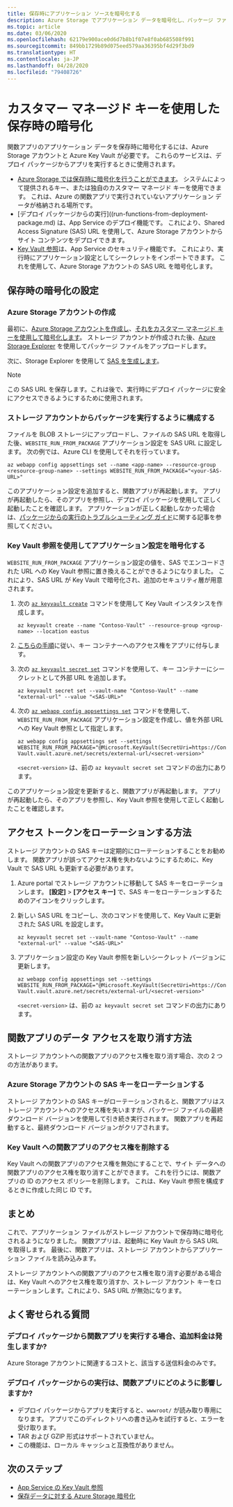 ```yaml
---
title: 保存時にアプリケーション ソースを暗号化する
description: Azure Storage でアプリケーション データを暗号化し、パッケージ ファイルとしてデプロイします。
ms.topic: article
ms.date: 03/06/2020
ms.openlocfilehash: 62179e900ace0d6d7b8b1f07e8f0ab685508f991
ms.sourcegitcommit: 849bb1729b89d075eed579aa36395bf4d29f3bd9
ms.translationtype: HT
ms.contentlocale: ja-JP
ms.lasthandoff: 04/28/2020
ms.locfileid: "79408726"
---
```

# <a name="encryption-at-rest-using-customer-managed-keys"></a>カスタマー マネージド キーを使用した保存時の暗号化

関数アプリのアプリケーション データを保存時に暗号化するには、Azure Storage アカウントと Azure Key Vault が必要です。 これらのサービスは、デプロイ パッケージからアプリを実行するときに使用されます。

  - [Azure Storage では保存時に暗号化を行うことができます](../storage/common/storage-service-encryption.md)。 システムによって提供されるキー、または独自のカスタマー マネージド キーを使用できます。 これは、Azure の関数アプリで実行されていないアプリケーション データが格納される場所です。
  - [デプロイ パッケージからの実行]((run-functions-from-deployment-package.md) は、App Service のデプロイ機能です。 これにより、Shared Access Signature (SAS) URL を使用して、Azure Storage アカウントからサイト コンテンツをデプロイできます。
  - [Key Vault 参照](../app-service/app-service-key-vault-references.md)は、App Service のセキュリティ機能です。 これにより、実行時にアプリケーション設定としてシークレットをインポートできます。 これを使用して、Azure Storage アカウントの SAS URL を暗号化します。

## <a name="set-up-encryption-at-rest"></a>保存時の暗号化の設定

### <a name="create-an-azure-storage-account"></a>Azure Storage アカウントの作成

最初に、[Azure Storage アカウントを作成し](../storage/common/storage-account-create.md)、[それをカスタマー マネージド キーを使用して暗号化します](../storage/common/encryption-customer-managed-keys.md)。 ストレージ アカウントが作成された後、[Azure Storage Explorer](../vs-azure-tools-storage-manage-with-storage-explorer.md) を使用してパッケージ ファイルをアップロードします。

次に、Storage Explorer を使用して [SAS を生成します](../vs-azure-tools-storage-manage-with-storage-explorer.md?tabs=windows#generate-a-sas-in-storage-explorer)。 

> [!NOTE]
> この SAS URL を保存します。これは後で、実行時にデプロイ パッケージに安全にアクセスできるようにするために使用されます。

### <a name="configure-running-from-a-package-from-your-storage-account"></a>ストレージ アカウントからパッケージを実行するように構成する
  
ファイルを BLOB ストレージにアップロードし、ファイルの SAS URL を取得した後、`WEBSITE_RUN_FROM_PACKAGE` アプリケーション設定を SAS URL に設定します。 次の例では、Azure CLI を使用してそれを行っています。

```
az webapp config appsettings set --name <app-name> --resource-group <resource-group-name> --settings WEBSITE_RUN_FROM_PACKAGE="<your-SAS-URL>"
```

このアプリケーション設定を追加すると、関数アプリが再起動します。 アプリが再起動したら、そのアプリを参照し、デプロイ パッケージを使用して正しく起動したことを確認します。 アプリケーションが正しく起動しなかった場合は、[パッケージからの実行のトラブルシューティング ガイド](run-functions-from-deployment-package.md#troubleshooting)に関する記事を参照してください。

### <a name="encrypt-the-application-setting-using-key-vault-references"></a>Key Vault 参照を使用してアプリケーション設定を暗号化する

`WEBSITE_RUN_FROM_PACKAGE` アプリケーション設定の値を、SAS でエンコードされた URL への Key Vault 参照に置き換えることができるようになりました。 これにより、SAS URL が Key Vault で暗号化され、追加のセキュリティ層が用意されます。

1. 次の [`az keyvault create`](/cli/azure/keyvault#az-keyvault-create) コマンドを使用して Key Vault インスタンスを作成します。       

    ```azurecli    
    az keyvault create --name "Contoso-Vault" --resource-group <group-name> --location eastus    
    ```    

1. [こちらの手順](../app-service/app-service-key-vault-references.md#granting-your-app-access-to-key-vault)に従い、キー コンテナーへのアクセス権をアプリに付与します。

1. 次の [`az keyvault secret set`](/cli/azure/keyvault/secret#az-keyvault-secret-set) コマンドを使用して、キー コンテナーにシークレットとして外部 URL を追加します。   

    ```azurecli    
    az keyvault secret set --vault-name "Contoso-Vault" --name "external-url" --value "<SAS-URL>"    
    ```    

1.  次の [`az webapp config appsettings set`](/cli/azure/webapp/config/appsettings#az-webapp-config-appsettings-set) コマンドを使用して、`WEBSITE_RUN_FROM_PACKAGE` アプリケーション設定を作成し、値を外部 URL への Key Vault 参照として指定します。

    ```azurecli    
    az webapp config appsettings set --settings WEBSITE_RUN_FROM_PACKAGE="@Microsoft.KeyVault(SecretUri=https://Contoso-Vault.vault.azure.net/secrets/external-url/<secret-version>"    
    ```

    `<secret-version>` は、前の `az keyvault secret set` コマンドの出力にあります。

このアプリケーション設定を更新すると、関数アプリが再起動します。 アプリが再起動したら、そのアプリを参照し、Key Vault 参照を使用して正しく起動したことを確認します。

## <a name="how-to-rotate-the-access-token"></a>アクセス トークンをローテーションする方法

ストレージ アカウントの SAS キーは定期的にローテーションすることをお勧めします。 関数アプリが誤ってアクセス権を失わないようにするために、Key Vault で SAS URL も更新する必要があります。

1. Azure portal でストレージ アカウントに移動して SAS キーをローテーションします。 **[設定]**  >  **[アクセス キー]** で、SAS キーをローテーションするためのアイコンをクリックします。

1. 新しい SAS URL をコピーし、次のコマンドを使用して、Key Vault に更新された SAS URL を設定します。

    ```azurecli    
    az keyvault secret set --vault-name "Contoso-Vault" --name "external-url" --value "<SAS-URL>"    
    ``` 

1. アプリケーション設定の Key Vault 参照を新しいシークレット バージョンに更新します。

    ```azurecli    
    az webapp config appsettings set --settings WEBSITE_RUN_FROM_PACKAGE="@Microsoft.KeyVault(SecretUri=https://Contoso-Vault.vault.azure.net/secrets/external-url/<secret-version>"    
    ```

    `<secret-version>` は、前の `az keyvault secret set` コマンドの出力にあります。

## <a name="how-to-revoke-the-function-apps-data-access"></a>関数アプリのデータ アクセスを取り消す方法

ストレージ アカウントへの関数アプリのアクセス権を取り消す場合、次の 2 つの方法があります。 

### <a name="rotate-the-sas-key-for-the-azure-storage-account"></a>Azure Storage アカウントの SAS キーをローテーションする

ストレージ アカウントの SAS キーがローテーションされると、関数アプリはストレージ アカウントへのアクセス権を失いますが、パッケージ ファイルの最終ダウンロード バージョンを使用して引き続き実行されます。 関数アプリを再起動すると、最終ダウンロード バージョンがクリアされます。

### <a name="remove-the-function-apps-access-to-key-vault"></a>Key Vault への関数アプリのアクセス権を削除する

Key Vault への関数アプリのアクセス権を無効にすることで、サイト データへの関数アプリのアクセス権を取り消すことができます。 これを行うには、関数アプリの ID のアクセス ポリシーを削除します。 これは、Key Vault 参照を構成するときに作成した同じ ID です。

## <a name="summary"></a>まとめ

これで、アプリケーション ファイルがストレージ アカウントで保存時に暗号化されるようになりました。 関数アプリは、起動時に Key Vault から SAS URL を取得します。 最後に、関数アプリは、ストレージ アカウントからアプリケーション ファイルを読み込みます。 

ストレージ アカウントへの関数アプリのアクセス権を取り消す必要がある場合は、Key Vault へのアクセス権を取り消すか、ストレージ アカウント キーをローテーションします。これにより、SAS URL が無効になります。

## <a name="frequently-asked-questions"></a>よく寄せられる質問

### <a name="is-there-any-additional-charge-for-running-my-function-app-from-the-deployment-package"></a>デプロイ パッケージから関数アプリを実行する場合、追加料金は発生しますか?

Azure Storage アカウントに関連するコストと、該当する送信料金のみです。

### <a name="how-does-running-from-the-deployment-package-affect-my-function-app"></a>デプロイ パッケージからの実行は、関数アプリにどのように影響しますか?

- デプロイ パッケージからアプリを実行すると、`wwwroot/` が読み取り専用になります。 アプリでこのディレクトリへの書き込みを試行すると、エラーを受け取ります。
- TAR および GZIP 形式はサポートされていません。
- この機能は、ローカル キャッシュと互換性がありません。

## <a name="next-steps"></a>次のステップ

- [App Service の Key Vault 参照](../app-service/app-service-key-vault-references.md)
- [保存データに対する Azure Storage 暗号化](../storage/common/storage-service-encryption.md)

